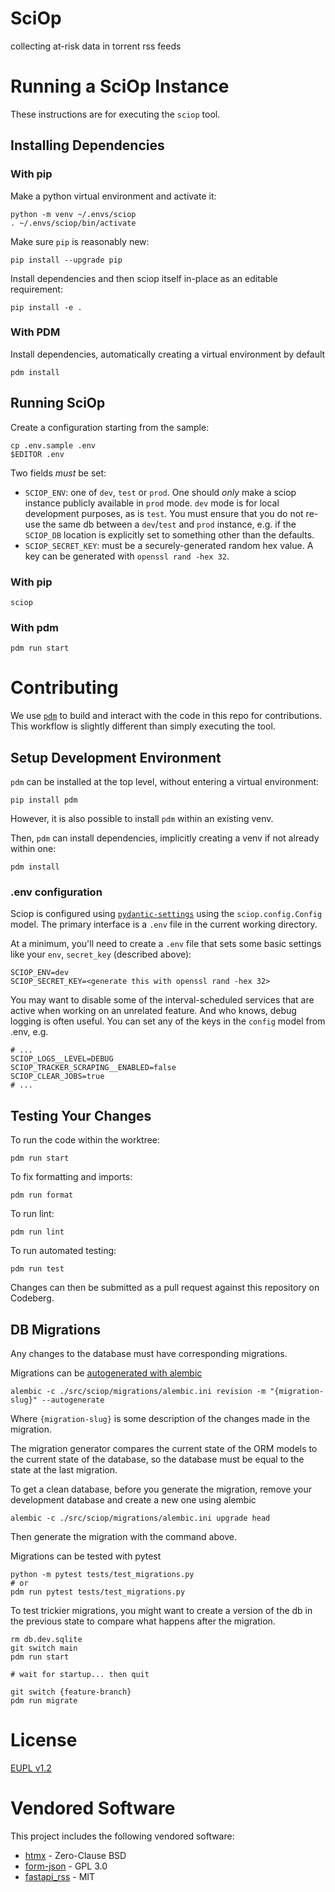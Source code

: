 SciOp
=====

collecting at-risk data in torrent rss feeds

# Running a SciOp Instance

These instructions are for executing the `sciop` tool.

## Installing Dependencies

### With pip

Make a python virtual environment and activate it:

    python -m venv ~/.envs/sciop
    . ~/.envs/sciop/bin/activate

Make sure `pip` is reasonably new:

    pip install --upgrade pip

Install dependencies and then sciop itself in-place as an editable requirement:

    pip install -e .

### With PDM

Install dependencies, automatically creating a virtual environment by default

    pdm install

## Running SciOp

Create a configuration starting from the sample:

    cp .env.sample .env
    $EDITOR .env

Two fields *must* be set:
- `SCIOP_ENV`: one of `dev`, `test` or `prod`. 
  One should *only* make a sciop instance publicly available in `prod` mode.
  `dev` mode is for local development purposes, as is `test`.
  You must ensure that you do not re-use the same db between a `dev`/`test` and `prod`
  instance, e.g. if the `SCIOP_DB` location is explicitly set to something other than the defaults.
- `SCIOP_SECRET_KEY`: must be a securely-generated random hex value.
  A key can be generated with `openssl rand -hex 32`.

### With pip

    sciop

### With pdm

    pdm run start

# Contributing

We use [`pdm`](https://pdm-project.org/latest/) to build and interact with the code in this repo for contributions. This workflow is slightly different than simply executing the tool.

## Setup Development Environment

`pdm` can be installed at the top level, without entering a virtual environment:

    pip install pdm

However, it is also possible to install `pdm` within an existing venv.

Then, `pdm` can install dependencies, implicitly creating a venv if not already within one:

    pdm install

### .env configuration

Sciop is configured using [`pydantic-settings`](https://docs.pydantic.dev/latest/concepts/pydantic_settings/)
using the `sciop.config.Config` model.
The primary interface is a `.env` file in the current working directory. 

At a minimum, you'll need to create a `.env` file that sets some basic settings
like your `env`, `secret_key` (described above):

```env
SCIOP_ENV=dev
SCIOP_SECRET_KEY=<generate this with openssl rand -hex 32>
```

You may want to disable some of the interval-scheduled services that are active
when working on an unrelated feature. And who knows, debug logging is often useful.
You can set any of the keys in the `config` model from .env, e.g.

```
# ...
SCIOP_LOGS__LEVEL=DEBUG
SCIOP_TRACKER_SCRAPING__ENABLED=false
SCIOP_CLEAR_JOBS=true
# ...
```

## Testing Your Changes

To run the code within the worktree:

    pdm run start

To fix formatting and imports:

    pdm run format

To run lint:

    pdm run lint

To run automated testing:

    pdm run test

Changes can then be submitted as a pull request against this repository on Codeberg.

## DB Migrations

Any changes to the database must have corresponding migrations.

Migrations can be [autogenerated with alembic](https://alembic.sqlalchemy.org/en/latest/autogenerate.html)

```
alembic -c ./src/sciop/migrations/alembic.ini revision -m "{migration-slug}" --autogenerate
```

Where `{migration-slug}` is some description of the changes made in the migration.

The migration generator compares the current state of the ORM models to the current state of the database,
so the database must be equal to the state at the last migration. 

To get a clean database, before you generate the migration,
remove your development database and create a new one using alembic

```
alembic -c ./src/sciop/migrations/alembic.ini upgrade head
```

Then generate the migration with the command above.

Migrations can be tested with pytest

```
python -m pytest tests/test_migrations.py
# or
pdm run pytest tests/test_migrations.py
```

To test trickier migrations, you might want to create a version of the db in the previous state
to compare what happens after the migration.

```shell
rm db.dev.sqlite
git switch main
pdm run start

# wait for startup... then quit

git switch {feature-branch}
pdm run migrate
```

# License
[EUPL v1.2](./LICENSE)


# Vendored Software

This project includes the following vendored software:

- [htmx](https://htmx.org/) - Zero-Clause BSD
- [form-json](https://github.com/xehrad/form-json/) - GPL 3.0
- [fastapi_rss](https://github.com/sbordeyne/fastapi_rss) - MIT